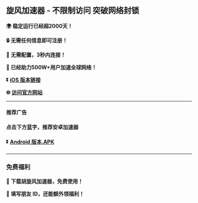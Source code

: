## 旋风加速器 - 不限制访问 突破网络封锁 #
**:earth_africa: 稳定运行已经超2000天！**

**:lock: 无需任何信息即可注册！**

**:rocket: 无需配置，3秒内连接！**

**:man: 已经助力500W+用户加速全球网络！**

**:arrow_double_down: [iOS 版本链接](http://share.xuanfengvpn.fyi/xgvpn.html?t=t3gu23za)**

**:globe_with_meridians: [访问官方网站](http://share.xuanfengvpn.fyi/xgvpn.html?t=8u5v7led)** 

- - - -
#### 推荐广告

#### 点击下方蓝字，推荐安卓加速器

#### :arrow_double_down: [Android 版本.APK](http://share.456vpn.vip/xgvpn.html?t=u5q6ok55)

###
---
### 免费福利
**:gift: 下载胡旋风加速器，免费使用！**

**:gift: 填写朋友 ID，还能额外领福利！**
